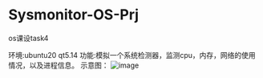 # Sysmonitor-OS-Prj
os课设task4

环境:ubuntu20 qt5.14
功能:模拟一个系统检测器，监测cpu，内存，网络的使用情况，以及进程信息。
示意图：
![image]()

